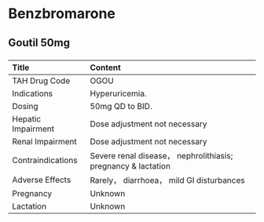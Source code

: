 # Benzbromarone

## Goutil 50mg

##### 

| Title              | Content                                                       |
|:-------------------|:--------------------------------------------------------------|
| TAH Drug Code      | OGOU                                                          |
| Indications        | Hyperuricemia.                                                |
| Dosing             | 50mg QD to BID.                                               |
| Hepatic Impairment | Dose adjustment not necessary                                 |
| Renal Impairment   | Dose adjustment not necessary                                 |
| Contraindications  | Severe renal disease， nephrolithiasis; pregnancy & lactation |
| Adverse Effects    | Rarely， diarrhoea， mild GI disturbances                     |
| Pregnancy          | Unknown                                                       |
| Lactation          | Unknown                                                       |

